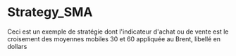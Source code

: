 # Strategy_SMA

Ceci est un exemple de stratégie dont l'indicateur d'achat ou de vente est le croisement des moyennes mobiles 30 et 60 appliquée au Brent, libellé en dollars
